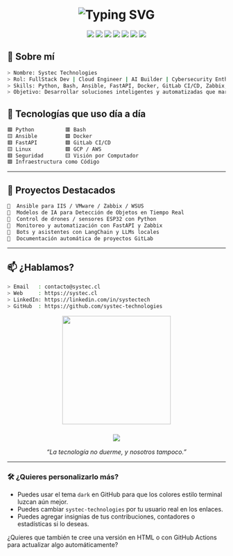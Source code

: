 
<h1 align="center">
  <img src="https://readme-typing-svg.herokuapp.com?font=Fira+Code&size=28&pause=1000&center=true&vCenter=true&width=600&lines=Hola+👋+soy+Systec+Technologies;Ingeniero+FullStack+%7C+Cloud+%7C+IA+%7C+Seguridad;Bienvenido+a+mi+repositorio" alt="Typing SVG" />
</h1>

<p align="center">
  <img src="https://img.shields.io/badge/Linux-232323?style=for-the-badge&logo=linux&logoColor=green"/>
  <img src="https://img.shields.io/badge/Python-232323?style=for-the-badge&logo=python&logoColor=yellow"/>
  <img src="https://img.shields.io/badge/Bash-232323?style=for-the-badge&logo=gnu-bash&logoColor=white"/>
  <img src="https://img.shields.io/badge/Ansible-232323?style=for-the-badge&logo=ansible&logoColor=red"/>
  <img src="https://img.shields.io/badge/Docker-232323?style=for-the-badge&logo=docker&logoColor=cyan"/>
  <img src="https://img.shields.io/badge/FastAPI-232323?style=for-the-badge&logo=fastapi&logoColor=green"/>
  <img src="https://img.shields.io/badge/GitLab-232323?style=for-the-badge&logo=gitlab&logoColor=orange"/>
</p>



## 🧠 Sobre mí

```bash
> Nombre: Systec Technologies
> Rol: FullStack Dev | Cloud Engineer | AI Builder | Cybersecurity Enthusiast
> Skills: Python, Bash, Ansible, FastAPI, Docker, GitLab CI/CD, Zabbix, ML/AI
> Objetivo: Desarrollar soluciones inteligentes y automatizadas que marquen la diferencia
````



## 🚀 Tecnologías que uso día a día

```bash
🟩 Python          🟥 Bash
🟨 Ansible         🟩 Docker
🟥 FastAPI         🟩 GitLab CI/CD
🟨 Linux           🟩 GCP / AWS
🟥 Seguridad       🟨 Visión por Computador
🟩 Infraestructura como Código
```

---

## 📁 Proyectos Destacados

```markdown
📌  Ansible para IIS / VMware / Zabbix / WSUS
📌  Modelos de IA para Detección de Objetos en Tiempo Real
📌  Control de drones / sensores ESP32 con Python
📌  Monitoreo y automatización con FastAPI y Zabbix
📌  Bots y asistentes con LangChain y LLMs locales
📌  Documentación automática de proyectos GitLab
```

---

## 📫 ¿Hablamos?

```bash
> Email   : contacto@systec.cl
> Web     : https://systec.cl
> LinkedIn: https://linkedin.com/in/systectech
> GitHub  : https://github.com/systec-technologies
```



<p align="center">
  <img src="https://media.giphy.com/media/eNAsjO55tPbgaor7ma/giphy.gif" width="250"/>
</p>

<h3 align="center">
  <img src="https://img.shields.io/badge/Tecnología_con_propósito-232323?style=for-the-badge&logoColor=green"/>
</h3>

<p align="center"><i>“La tecnología no duerme, y nosotros tampoco.”</i></p>


---

### 🛠 ¿Quieres personalizarlo más?

* Puedes usar el tema `dark` en GitHub para que los colores estilo terminal luzcan aún mejor.
* Puedes cambiar `systec-technologies` por tu usuario real en los enlaces.
* Puedes agregar insignias de tus contribuciones, contadores o estadísticas si lo deseas.

¿Quieres que también te cree una versión en HTML o con GitHub Actions para actualizar algo automáticamente?
